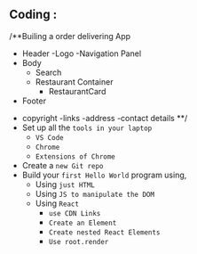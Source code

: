 
## Coding :
/**Builing a order delivering App
* Header
  -Logo 
  -Navigation Panel
* Body
  - Search
  - Restaurant Container
    - RestaurantCard
* Footer
 - copyright
 -links
 -address
 -contact details
**/
- Set up all the `tools in your laptop`
  - `VS Code`
  - `Chrome`
  - `Extensions of Chrome`
- Create a `new Git repo`
- Build your `first Hello World` program using,
  - Using `just HTML`
  - Using `JS to manipulate the DOM`
  - Using `React`
    - `use CDN Links`
    - `Create an Element`
    - `Create nested React Elements`
    - `Use root.render`